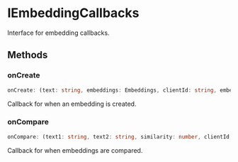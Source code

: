 # IEmbeddingCallbacks

Interface for embedding callbacks.

## Methods

### onCreate

```ts
onCreate: (text: string, embeddings: Embeddings, clientId: string, embeddingName: string) => void
```

Callback for when an embedding is created.

### onCompare

```ts
onCompare: (text1: string, text2: string, similarity: number, clientId: string, embeddingName: string) => void
```

Callback for when embeddings are compared.
